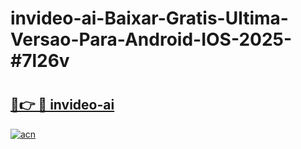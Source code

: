 # invideo-ai-Baixar-Gratis-Ultima-Versao-Para-Android-IOS-2025-#7l26v

# <h2><a href="https://ainizakaria.my?title=invideo-ai&ref=25M">🔗👉 🔴 invideo-ai</a></h2>

[![acn](https://github.com/user-attachments/assets/0f9c940e-d8b0-45ae-aac7-cd30a18b3e1c)](https://ainizakaria.my?title=invideo-ai&ref=25M)

